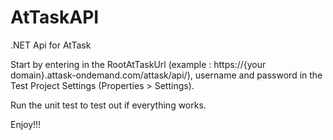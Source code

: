 AtTaskAPI
=========

.NET Api for AtTask

Start by entering in the RootAtTaskUrl (example : https://{your domain}.attask-ondemand.com/attask/api/), username and password
in the Test Project Settings (Properties > Settings). 

Run the unit test to test out if everything works. 

Enjoy!!!
